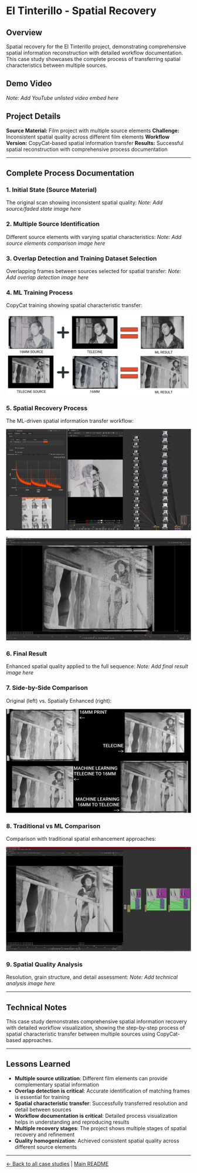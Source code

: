 # El Tinterillo - Spatial Recovery

## Overview
Spatial recovery for the El Tinterillo project, demonstrating comprehensive spatial information reconstruction with detailed workflow documentation. This case study showcases the complete process of transferring spatial characteristics between multiple sources.

## Demo Video
*Note: Add YouTube unlisted video embed here*

## Project Details
**Source Material:** Film project with multiple source elements
**Challenge:** Inconsistent spatial quality across different film elements
**Workflow Version:** CopyCat-based spatial information transfer
**Results:** Successful spatial reconstruction with comprehensive process documentation

---

## Complete Process Documentation

### 1. Initial State (Source Material)
The original scan showing inconsistent spatial quality:
*Note: Add source/faded state image here*

### 2. Multiple Source Identification
Different source elements with varying spatial characteristics:
*Note: Add source elements comparison image here*

### 3. Overlap Detection and Training Dataset Selection
Overlapping frames between sources selected for spatial transfer:
*Note: Add overlap detection image here*

### 4. ML Training Process
CopyCat training showing spatial characteristic transfer:

![Tinterillo Training Steps](../images/tinterillo%20training%20steps.jpeg)

### 5. Spatial Recovery Process
The ML-driven spatial information transfer workflow:

![Tinterillo Luma Recovery v1](../images/tinterillo%20luma%20recovery%20v1.jpeg)

![Tinterillo Luma Recovery](../images/tinterillo%20luma%20recovery.jpeg)

### 6. Final Result
Enhanced spatial quality applied to the full sequence:
*Note: Add final result image here*

### 7. Side-by-Side Comparison
Original (left) vs. Spatially Enhanced (right):

![Tinterillo Final Comparison](../images/tinterillo%20final%20comparison.jpeg)

### 8. Traditional vs ML Comparison
Comparison with traditional spatial enhancement approaches:

![Tinterillo Luma Recovery Workflow](../images/tinterillo%20luma%20recovey%20workflow.jpeg)

### 9. Spatial Quality Analysis
Resolution, grain structure, and detail assessment:
*Note: Add technical analysis image here*

---

## Technical Notes
This case study demonstrates comprehensive spatial information recovery with detailed workflow visualization, showing the step-by-step process of spatial characteristic transfer between multiple sources using CopyCat-based approaches.

---

## Lessons Learned
- **Multiple source utilization**: Different film elements can provide complementary spatial information
- **Overlap detection is critical**: Accurate identification of matching frames is essential for training
- **Spatial characteristic transfer**: Successfully transferred resolution and detail between sources
- **Workflow documentation is critical**: Detailed process visualization helps in understanding and reproducing results
- **Multiple recovery stages**: The project shows multiple stages of spatial recovery and refinement
- **Quality homogenization**: Achieved consistent spatial quality across different source elements

---

[← Back to all case studies](https://github.com/fabiocolor/nuke-chroma-recovery-template/blob/main/docs/case-studies.md) | [Main README](https://github.com/fabiocolor/nuke-chroma-recovery-template/blob/main/README.md)
